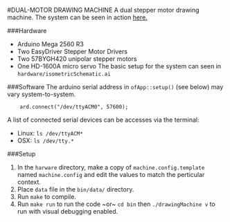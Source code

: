 #DUAL-MOTOR DRAWING MACHINE
A dual stepper motor drawing machine.
The system can be seen in action [here.](http://youtu.be/ItNGdXCSbFE)

###Hardware
- Arduino Mega 2560 R3
- Two EasyDriver Stepper Motor Drivers
- Two 57BYGH420 unipolar stepper motors
- One HD-1600A micro servo
The basic setup for the system can seen in ```hardware/isometricSchematic.ai```

###Software
The arduino serial address in `ofApp::setup()` (see below) may vary system-to-system.
```
	ard.connect("/dev/ttyACM0", 57600);
```
A list of connected serial devices can be accesses via the terminal:
- Linux: `ls /dev/ttyACM*`
- OSX: `ls /dev/tty.*`

###Setup
1. In the ```harware``` directory, make a copy of ```machine.config.template``` named ```machine.config``` and edit the values to match the perticular context.
2. Place ```data``` file in the ```bin/data/``` directory.
3. Run ```make``` to compile.
4. Run ```make run``` to run the code ~or~ ```cd bin``` then ```./drawingMachine v``` to run with visual debugging enabled.

